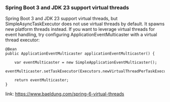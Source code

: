 ### Spring Boot 3 and JDK 23 support virtual threads

Spring Boot 3 and JDK 23 support virtual threads, but SimpleAsyncTaskExecutor does not use virtual threads by default.
It spawns new platform threads instead. If you want to leverage virtual threads for event handling, try configuring
ApplicationEventMulticaster with a virtual thread executor:

```
@Bean
public ApplicationEventMulticaster applicationEventMulticaster() {
    
    var eventMulticaster = new SimpleApplicationEventMulticaster();
    eventMulticaster.setTaskExecutor(Executors.newVirtualThreadPerTaskExecutor());
    
    return eventMulticaster;
}
```

link: https://www.baeldung.com/spring-6-virtual-threads